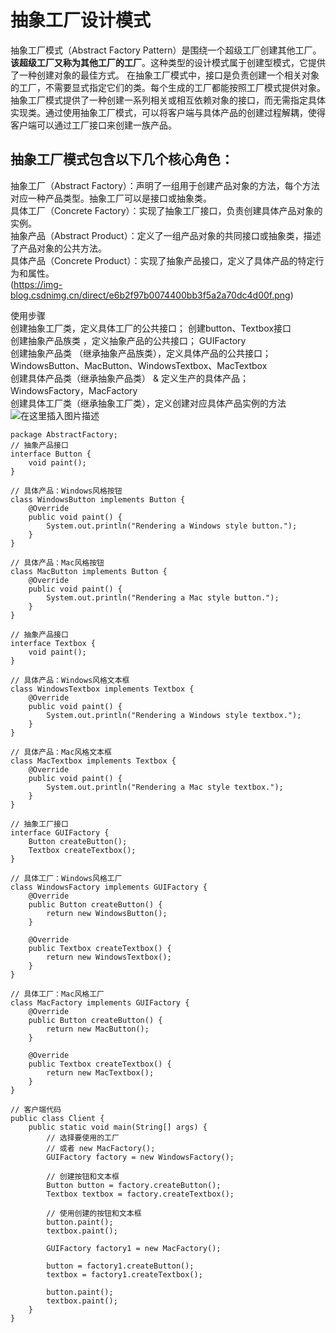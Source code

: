 # 抽象工厂设计模式  
抽象工厂模式（Abstract Factory Pattern）是围绕一个超级工厂创建其他工厂。**该超级工厂又称为其他工厂的工厂**。这种类型的设计模式属于创建型模式，它提供了一种创建对象的最佳方式。
在抽象工厂模式中，接口是负责创建一个相关对象的工厂，不需要显式指定它们的类。每个生成的工厂都能按照工厂模式提供对象。  
抽象工厂模式提供了一种创建一系列相关或相互依赖对象的接口，而无需指定具体实现类。通过使用抽象工厂模式，可以将客户端与具体产品的创建过程解耦，使得客户端可以通过工厂接口来创建一族产品。

## 抽象工厂模式包含以下几个核心角色：
抽象工厂（Abstract Factory）：声明了一组用于创建产品对象的方法，每个方法对应一种产品类型。抽象工厂可以是接口或抽象类。  
具体工厂（Concrete Factory）：实现了抽象工厂接口，负责创建具体产品对象的实例。  
抽象产品（Abstract Product）：定义了一组产品对象的共同接口或抽象类，描述了产品对象的公共方法。  
具体产品（Concrete Product）：实现了抽象产品接口，定义了具体产品的特定行为和属性。  
(https://img-blog.csdnimg.cn/direct/e6b2f97b0074400bb3f5a2a70dc4d00f.png)



使用步骤  
创建抽象工厂类，定义具体工厂的公共接口；   创建button、Textbox接口  
创建抽象产品族类 ，定义抽象产品的公共接口；  GUIFactory  
创建抽象产品类 （继承抽象产品族类），定义具体产品的公共接口；WindowsButton、MacButton、WindowsTextbox、MacTextbox  
创建具体产品类（继承抽象产品类） & 定义生产的具体产品；WindowsFactory，MacFactory  
创建具体工厂类（继承抽象工厂类），定义创建对应具体产品实例的方法  
![在这里插入图片描述](https://img-blog.csdnimg.cn/direct/78a03cf8dc034817986f4a2e234a3483.png)

```
package AbstractFactory;
// 抽象产品接口
interface Button {
    void paint();
}

// 具体产品：Windows风格按钮
class WindowsButton implements Button {
    @Override
    public void paint() {
        System.out.println("Rendering a Windows style button.");
    }
}

// 具体产品：Mac风格按钮
class MacButton implements Button {
    @Override
    public void paint() {
        System.out.println("Rendering a Mac style button.");
    }
}

// 抽象产品接口
interface Textbox {
    void paint();
}

// 具体产品：Windows风格文本框
class WindowsTextbox implements Textbox {
    @Override
    public void paint() {
        System.out.println("Rendering a Windows style textbox.");
    }
}

// 具体产品：Mac风格文本框
class MacTextbox implements Textbox {
    @Override
    public void paint() {
        System.out.println("Rendering a Mac style textbox.");
    }
}

// 抽象工厂接口
interface GUIFactory {
    Button createButton();
    Textbox createTextbox();
}

// 具体工厂：Windows风格工厂
class WindowsFactory implements GUIFactory {
    @Override
    public Button createButton() {
        return new WindowsButton();
    }

    @Override
    public Textbox createTextbox() {
        return new WindowsTextbox();
    }
}

// 具体工厂：Mac风格工厂
class MacFactory implements GUIFactory {
    @Override
    public Button createButton() {
        return new MacButton();
    }

    @Override
    public Textbox createTextbox() {
        return new MacTextbox();
    }
}

// 客户端代码
public class Client {
    public static void main(String[] args) {
        // 选择要使用的工厂
        // 或者 new MacFactory();
        GUIFactory factory = new WindowsFactory();

        // 创建按钮和文本框
        Button button = factory.createButton();
        Textbox textbox = factory.createTextbox();

        // 使用创建的按钮和文本框
        button.paint();
        textbox.paint();

        GUIFactory factory1 = new MacFactory();

        button = factory1.createButton();
        textbox = factory1.createTextbox();

        button.paint();
        textbox.paint();
    }
}
```
